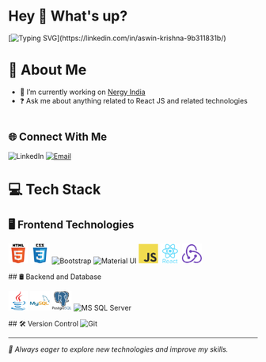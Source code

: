 
<h1 align="left">Hey 👋 What's up?</h1>

[![Typing SVG](https://readme-typing-svg.demolab.com?font=Pixelify+Sans&size=18&duration=1500&pause=1000&center=false&vCenter=true&width=600&height=60&lines=Hi+there!+I'm+a+Frontend+Developer.;Specialized+in+React+and+Building+Interactive+UIs.;Passionate+about+Crafting+User+Experiences.;Always+Learning+and+Exploring+New+Tech!)](https://linkedin.com/in/aswin-krishna-9b311831b/)

# 💫 About Me
- 🔭 I’m currently working on [Nergy India](http://www.nergyindia.com/)  
- ❓ Ask me about anything related to React JS and related technologies  
  </br>

## 🌐 Connect With Me
<p>
    <img src="https://cdn.jsdelivr.net/gh/devicons/devicon/icons/linkedin/linkedin-original.svg" alt="LinkedIn" width="40" height="40" title="Connect with me on LinkedIn"/>
  <a href="mailto:ltaswinak@gmail.com" title="Send me an Email">
    <img src="https://cdn-icons-png.flaticon.com/512/732/732200.png" alt="Email" width="40" height="40"/>
  </a>
</p>

# 💻 Tech Stack

## 🖥️ Frontend Technologies
<p>
<img src="https://raw.githubusercontent.com/devicons/devicon/master/icons/html5/html5-original-wordmark.svg" alt="HTML5" width="40" height="40" title="🟠 HTML5 - Structure your content"/>
<img src="https://raw.githubusercontent.com/devicons/devicon/master/icons/css3/css3-original-wordmark.svg" alt="CSS3" width="40" height="40" title="🔵 CSS3 - Style your pages"/>
  <img src="https://cdn.jsdelivr.net/gh/devicons/devicon/icons/bootstrap/bootstrap-original.svg" alt="Bootstrap" width="40" height="40" title="🟪 Bootstrap - Frontend Framework"/>
<img src="https://cdn.jsdelivr.net/gh/devicons/devicon/icons/materialui/materialui-original.svg" alt="Material UI" width="40" height="40" title="🔵 Material UI - React Component Library"/>
<img src="https://raw.githubusercontent.com/devicons/devicon/master/icons/javascript/javascript-original.svg" alt="JavaScript" width="40" height="40" title="💛 JavaScript - Bring interactivity to life"/>
<img src="https://raw.githubusercontent.com/devicons/devicon/master/icons/react/react-original-wordmark.svg" alt="React" width="40" height="40" title="⚛️ React - Build dynamic UIs"/>
<!-- <img src="https://reactnative.dev/img/header_logo.svg" alt="React Native" width="40" height="40" title="📱 React Native - Mobile app development"/> -->
<img src="https://raw.githubusercontent.com/devicons/devicon/master/icons/redux/redux-original.svg" alt="Redux" width="40" height="40" title="🟣 Redux - State management made easy"/>
</p>
<!-- Backend and Database -->
## 🛢️ Backend and Database
<p>
<img src="https://raw.githubusercontent.com/devicons/devicon/master/icons/java/java-original.svg" alt="Java" width="40" height="40" title="☕ Java - Object-oriented programming"/>
<img src="https://raw.githubusercontent.com/devicons/devicon/master/icons/mysql/mysql-original-wordmark.svg" alt="MySQL" width="40" height="40" title="🐬 MySQL - Relational database management"/>
<img src="https://raw.githubusercontent.com/devicons/devicon/master/icons/postgresql/postgresql-original-wordmark.svg" alt="PostgreSQL" width="40" height="40" title="🐘 PostgreSQL - Advanced database solutions"/>
<img src="https://www.svgrepo.com/show/303229/microsoft-sql-server-logo.svg" alt="MS SQL Server" width="40" height="40" title="🟢 MS SQL Server - Enterprise-level database management"/>
</p>
<!-- Version Control -->
## 🛠️ Version Control
<img src="https://www.vectorlogo.zone/logos/git-scm/git-scm-icon.svg" alt="Git" width="40" height="40" title="🌿 Git - Version control and collaboration"/>


---

_🚀 Always eager to explore new technologies and improve my skills._

<!-- Created with GPRM ( https://gprm.itsvg.in ) -->
